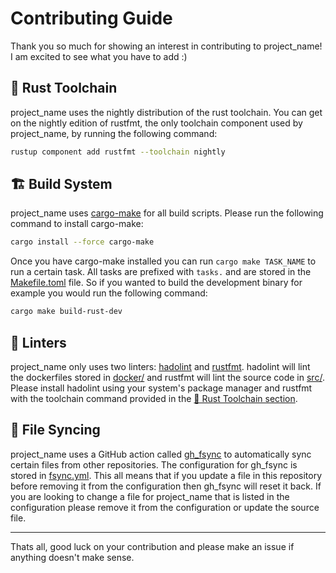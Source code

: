 # Contributing Guide

Thank you so much for showing an interest in contributing to project_name! I am excited to see what you have to add :)

## 🦀 Rust Toolchain

project_name uses the nightly distribution of the rust toolchain. You can get on the nightly edition of rustfmt, the only toolchain component used by project_name, by running the following command:

```bash
rustup component add rustfmt --toolchain nightly
```

## 🏗️ Build System

project_name uses [cargo-make](https://github.com/sagiegurari/cargo-make) for all build scripts. Please run the following command to install cargo-make:

```bash
cargo install --force cargo-make
```

Once you have cargo-make installed you can run `cargo make TASK_NAME` to run a certain task. All tasks are prefixed with `tasks.` and are stored in the [Makefile.toml](Makefile.toml) file. So if you wanted to build the development binary for example you would run the following command:

```bash
cargo make build-rust-dev
```

## 🧪 Linters

project_name only uses two linters: [hadolint](https://github.com/hadolint/hadolint) and [rustfmt](https://github.com/rust-lang/rustfmt). hadolint will lint the dockerfiles stored in [docker/](docker/) and rustfmt will lint the source code in [src/](src/). Please install hadolint using your system's package manager and rustfmt with the toolchain command provided in the [🦀 Rust Toolchain section](#-rust-toolchain).

## 🔄 File Syncing

project_name uses a GitHub action called [gh_fsync](https://github.com/Matt-Gleich/gh_fsync) to automatically sync certain files from other repositories. The configuration for gh_fsync is stored in [fsync.yml](fsync.yml). This all means that if you update a file in this repository before removing it from the configuration then gh_fsync will reset it back. If you are looking to change a file for project_name that is listed in the configuration please remove it from the configuration or update the source file.

---

Thats all, good luck on your contribution and please make an issue if anything doesn't make sense.
